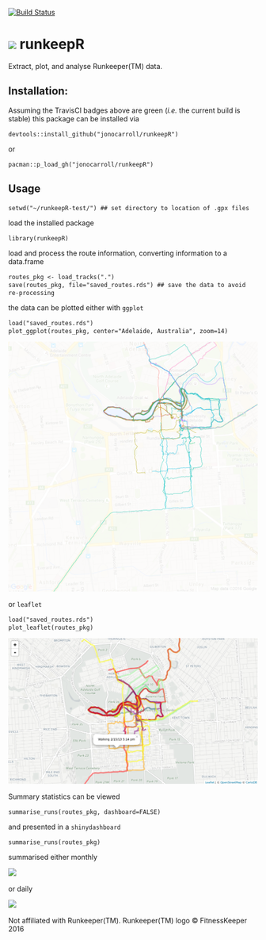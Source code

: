 [![Build Status](https://travis-ci.org/jonocarroll/runkeepR.svg?branch=master)](https://travis-ci.org/jonocarroll/runkeepR)

# <img src="https://d2b4ufapzmnxpw.cloudfront.net/build/13556/static/web/images/rk_app_logo_blue_150x142.png"> runkeepR

Extract, plot, and analyse Runkeeper(TM) data.

## Installation:

Assuming the TravisCI badges above are green (_i.e._ the current build is stable) this package can be installed via

    devtools::install_github("jonocarroll/runkeepR")
    
or

    pacman::p_load_gh("jonocarroll/runkeepR")

## Usage

    setwd("~/runkeepR-test/") ## set directory to location of .gpx files

load the installed package

    library(runkeepR)
    
load and process the route information, converting information to a data.frame
    
    routes_pkg <- load_tracks(".")
    save(routes_pkg, file="saved_routes.rds") ## save the data to avoid re-processing

the data can be plotted either with `ggplot` 

    load("saved_routes.rds")
    plot_ggplot(routes_pkg, center="Adelaide, Australia", zoom=14)

<img src="https://github.com/jonocarroll/runkeepR/blob/master/img/all_data_ggplot.png?height=600">

or `leaflet`

    load("saved_routes.rds")
    plot_leaflet(routes_pkg)

<img src="https://github.com/jonocarroll/runkeepR/blob/master/img/all_data_leaflet.png?height=600">

Summary statistics can be viewed 

    summarise_runs(routes_pkg, dashboard=FALSE)

and presented in a `shinydashboard`

    summarise_runs(routes_pkg)

summarised either monthly 

<img src="https://github.com/jonocarroll/runkeepR/blob/master/img/shiny_dashboard_monthly">

or daily

<img src="https://github.com/jonocarroll/runkeepR/blob/master/img/shiny_dashboard_daily">

Not affiliated with Runkeeper(TM). Runkeeper(TM) logo © FitnessKeeper 2016